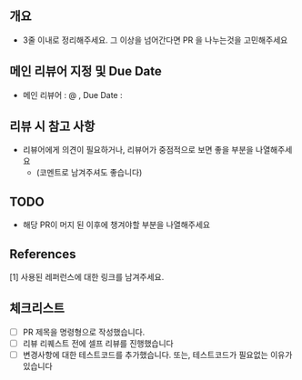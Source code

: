## 개요
- 3줄 이내로 정리해주세요. 그 이상을 넘어간다면 PR 을 나누는것을 고민해주세요

## 메인 리뷰어 지정 및 Due Date
- 메인 리뷰어 : @ , Due Date :

## 리뷰 시 참고 사항
- 리뷰어에게 의견이 필요하거나, 리뷰어가 중점적으로 보면 좋을 부분을 나열해주세요
    - (코멘트로 남겨주셔도 좋습니다)

## TODO
- 해당 PR이 머지 된 이후에 챙겨야할 부분을 나열해주세요

## References
[1] 사용된 레퍼런스에 대한 링크를 남겨주세요.

## 체크리스트
- [ ] PR 제목을 명령형으로 작성했습니다.
- [ ] 리뷰 리퀘스트 전에 셀프 리뷰를 진행했습니다
- [ ] 변경사항에 대한 테스트코드를 추가했습니다. 또는, 테스트코드가 필요없는 이유가 있습니다
